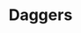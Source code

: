 ---
title: Daggers
permalink: /article/compliance32xAddons/Daggers
comments: true
comments-id: Daggers
header-img: article/compliance32xAddons/Daggers.jpg

long_text: Makes swords shorter for better peripheral vision

authors:
  - RalphOfficial:
    - https://twitter.com/ralphofficial5

download:
  - 1.16:
    - https://github.com/Compliance-Addons/Addons/raw/master/32x/Daggers/Compliance%2032x%20Daggers%20V1.zip
---